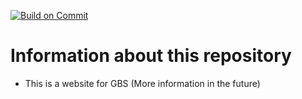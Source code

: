 [![Build on Commit](https://github.com/kikinho11/GBS/actions/workflows/jekyll-docker.yml/badge.svg?branch=main)](https://github.com/kikinho11/GBS/actions/workflows/jekyll-docker.yml)

# Information about this repository

- This is a website for GBS
(More information in the future)
